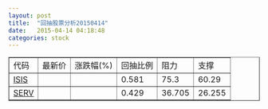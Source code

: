 ```yaml
---
layout: post
title:  "回抽股票分析20150414"
date:   2015-04-14 04:18:48
categories: stock
---
```

<script type="text/javascript">
var stockList = []
stockList.push('gb_isis');
stockList.push('gb_serv');
</script>
<table border="1">
 <tr>
 <td>代码</td>
 <td>最新价</td>
 <td>涨跌幅(%)</td>
 <td>回抽比例</td>
 <td>阻力</td>
 <td>支撑</td>
</tr>
  <tr id="isis">
  <td><a href="http://stock.finance.sina.com.cn/usstock/quotes/ISIS.html" target="_blank">ISIS</a></td><td></td><td></td><td>0.581</td><td>75.3</td><td>60.29</td></tr>
  <tr id="serv">
  <td><a href="http://stock.finance.sina.com.cn/usstock/quotes/SERV.html" target="_blank">SERV</a></td><td></td><td></td><td>0.429</td><td>36.705</td><td>26.255</td></tr>
</table>
